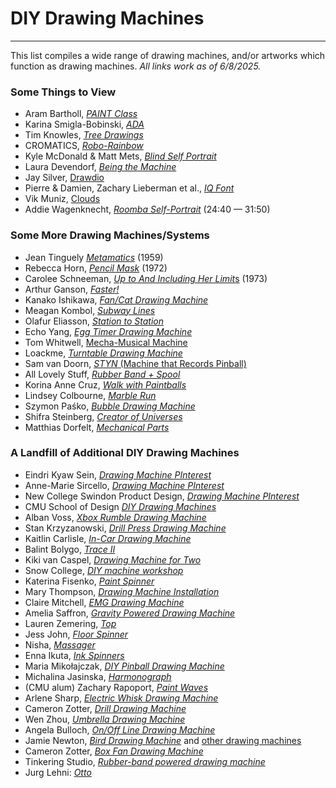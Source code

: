 # DIY Drawing Machines

---

This list compiles a wide range of drawing machines, and/or artworks which function as drawing machines. 
*All links work as of 6/8/2025.*

### Some Things to View

* Aram Bartholl, [*PAINT Class*](img/aram_bartholl_paint_figure_drawing_class_2014.jpg)
* Karina Smigla-Bobinski, [*ADA*](https://www.youtube.com/watch?v=RPwpC82li2Q)
* Tim Knowles, [*Tree Drawings*](https://www.cabinetmagazine.org/issues/28/knowles.php)
* CROMATICS, [*Robo-Rainbow*](https://vimeo.com/19374769)
* Kyle McDonald & Matt Mets, [*Blind Self Portrait*](https://vimeo.com/44489751)
* Laura Devendorf, [*Being the Machine*](http://artfordorks.com/being-the-machine/)
* Jay Silver, [Drawdio](https://www.youtube.com/watch?v=PV_w38ldZaE)
* Pierre & Damien, Zachary Lieberman et al., [*IQ Font*](https://vimeo.com/5233789)
* Vik Muniz, [Clouds](https://creativetime.org/programs/archive/2001/clouds/muniz/about_clouds.htm)
* Addie Wagenknecht, [*Roomba Self-Portrait*](https://vimeo.com/336139405#t=24m40s) (24:40 — 31:50)

### Some More Drawing Machines/Systems

* Jean Tinguely [*Metamatics*](https://www.youtube.com/watch?v=VxoqVvQeil0) (1959)
* Rebecca Horn, [*Pencil Mask*](https://www.youtube.com/watch?v=Eh9JH7daSbg) (1972)
* Carolee Schneeman, [*Up to And Including Her Limit*s](https://www.youtube.com/watch?v=uKsCqwyVH_c) (1973)
* Arthur Ganson, [*Faster!*](https://www.youtube.com/watch?v=JJvK47ncVjU)
* Kanako Ishikawa, [*Fan/Cat Drawing Machine*](https://vimeo.com/305405463)
* Meagan Kombol, [*Subway Lines*](img/meaghan_kombol_subway_lines.jpg)
* Olafur Eliasson, [*Station to Station*](https://www.designboom.com/art/olafur-eliasson-kinetic-drawing-machine-for-station-to-station/)
* Echo Yang, [*Egg Timer Drawing Machine*](https://vimeo.com/70364631)
* Tom Whitwell, [Mecha-Musical Machine](https://www.youtube.com/watch?v=6NC_PVnXNRE)
* Loackme, [*Turntable Drawing Machine*](https://twitter.com/loackme_/status/1426957681659719681)
* Sam van Doorn, [*STYN* (Machine that Records Pinball)](https://www.thisiscolossal.com/2012/11/a-drawing-machine-that-records-the-chaos-of-pinball/)
* All Lovely Stuff, [*Rubber Band + Spool*](https://vimeo.com/50078316)
* Korina Anne Cruz, [*Walk with Paintballs*](https://vimeo.com/80024954)
* Lindsey Colbourne, [*Marble Run*](https://vimeo.com/164738115)
* Szymon Paśko, [*Bubble Drawing Machine*](https://vimeo.com/98876811)
* Shifra Steinberg, [*Creator of Universes*](https://vimeo.com/167024306)
* Matthias Dorfelt, [*Mechanical Parts*](https://www.mokafolio.de/works/Mechanical-Parts)

### A Landfill of Additional DIY Drawing Machines

* Eindri Kyaw Sein, [*Drawing Machine PInterest*](https://www.pinterest.com/eindrik/risd-machine-art/)
* Anne-Marie Sircello, [*Drawing Machine PInterest*](https://www.pinterest.com/amsircello/kinetic-drawing-sculpture-and-markmaking-machines/)
* New College Swindon Product Design, [*Drawing Machine PInterest*](https://www.pinterest.com/NewCollegeDesign/drawing-machines/)
* CMU School of Design [*DIY Drawing Machines*](https://www.youtube.com/watch?v=MiCP1FluiY0)
* Alban Voss, [*Xbox Rumble Drawing Machine*](https://vimeo.com/16728393)
* Stan Krzyzanowski, [*Drill Press Drawing Machine*](https://vimeo.com/198117959)
* Kaitlin Carlisle, [*In-Car Drawing Machine*](https://vimeo.com/489065410)
* Balint Bolygo, [*Trace II*](https://vimeo.com/244556340)
* Kiki van Caspel, [*Drawing Machine for Two*](https://vimeo.com/18362446)
* Snow College, [*DIY machine workshop*](https://www.youtube.com/watch?v=83OWQkqU7JM)
* Katerina Fisenko, [*Paint Spinner*](https://vimeo.com/74962638)
* Mary Thompson, [*Drawing Machine Installation*](https://vimeo.com/6997997)
* Claire Mitchell, [*EMG Drawing Machine*](https://vimeo.com/42429067)
* Amelia Saffron, [*Gravity Powered Drawing Machine*](https://vimeo.com/87871839)
* Lauren Zemering, [*Top*](https://vimeo.com/161374753)
* Jess John, [*Floor Spinner*](https://vimeo.com/19675757)
* Nisha, [*Massager*](https://vimeo.com/117103527)
* Enna Ikuta, [*Ink Spinners*](https://vimeo.com/128324911)
* Maria Mikołajczak, [*DIY Pinball Drawing Machine*](https://vimeo.com/101759689)
* Michalina Jasinska, [*Harmonograph*](https://vimeo.com/128745265)
* (CMU alum) Zachary Rapoport, [*Paint Waves*](https://vimeo.com/user44932168)
* Arlene Sharp, [*Electric Whisk Drawing Machine*](https://vimeo.com/224837084)
* Cameron Zotter, [*Drill Drawing Machine*](https://vimeo.com/34372930)
* Wen Zhou, [*Umbrella Drawing Machine*](https://vimeo.com/119830092)
* Angela Bulloch, [*On/Off Line Drawing Machine*](https://www.estherschipper.com/exhibitions/151-time-line-angela-bulloch/)
* Jamie Newton, [*Bird Drawing Machine*](http://concretewheels.com/drawingmachines/bird_drawing_machine.htm) and [other drawing machines](http://concretewheels.com/drawingmachines/drawingmachines.htm)
* Cameron Zotter, [*Box Fan Drawing Machine*](https://vimeo.com/34355529)
* Tinkering Studio, [*Rubber-band powered drawing machine*](https://vimeo.com/55486870)
* Jurg Lehni: [*Otto*](http://juerglehni.com/works/otto)
